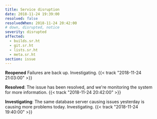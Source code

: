 ```yaml
---
title: Service disruption
date: 2018-11-24 19:39:00
resolved: false
resolvedWhen: 2018-11-24 20:42:00
# down, disrupted, notice
severity: disrupted
affected:
  - builds.sr.ht
  - git.sr.ht
  - lists.sr.ht
  - meta.sr.ht
section: issue
---
```


**Reopened**
Failures are back up. Investigating.
{{< track "2018-11-24 21:03:00" >}}

**Resolved**:
The issue has been resolved, and we're monitoring the system for more
information.
{{< track "2018-11-24 20:42:00" >}}

**Investigating**:
The same database server causing issues yesterday is causing more problems
today. Investigating.
{{< track "2018-11-24 19:40:00" >}}
